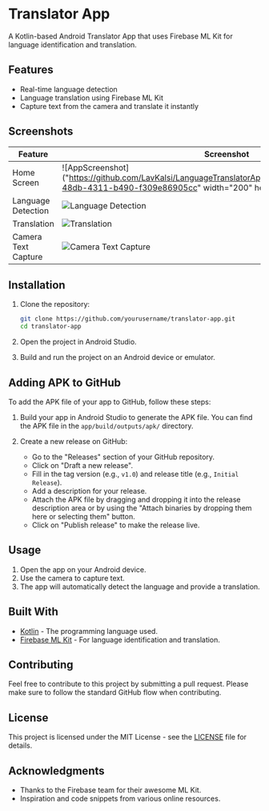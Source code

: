# Translator App

A Kotlin-based Android Translator App that uses Firebase ML Kit for language identification and translation.

## Features

- Real-time language detection
- Language translation using Firebase ML Kit
- Capture text from the camera and translate it instantly

## Screenshots

| Feature | Screenshot |
|---------|-------------|
| Home Screen | ![AppScreenshot]("https://github.com/LavKalsi/LanguageTranslatorApp/assets/152765866/16c96580-48db-4311-b490-f309e86905cc" width="200" height="446")|
| Language Detection | ![Language Detection](path/to/language_detection.png) |
| Translation | ![Translation](path/to/translaption.png) |
| Camera Text Capture | ![Camera Text Capture](path/to/camera_text_capture.png) |

## Installation

1. Clone the repository:

    ```bash
    git clone https://github.com/yourusername/translator-app.git
    cd translator-app
    ```

2. Open the project in Android Studio.

3. Build and run the project on an Android device or emulator.

## Adding APK to GitHub

To add the APK file of your app to GitHub, follow these steps:

1. Build your app in Android Studio to generate the APK file. You can find the APK file in the `app/build/outputs/apk/` directory.

2. Create a new release on GitHub:
    - Go to the "Releases" section of your GitHub repository.
    - Click on "Draft a new release".
    - Fill in the tag version (e.g., `v1.0`) and release title (e.g., `Initial Release`).
    - Add a description for your release.
    - Attach the APK file by dragging and dropping it into the release description area or by using the "Attach binaries by dropping them here or selecting them" button.
    - Click on "Publish release" to make the release live.

## Usage

1. Open the app on your Android device.
2. Use the camera to capture text.
3. The app will automatically detect the language and provide a translation.

## Built With

- [Kotlin](https://kotlinlang.org/) - The programming language used.
- [Firebase ML Kit](https://firebase.google.com/products/ml-kit) - For language identification and translation.

## Contributing

Feel free to contribute to this project by submitting a pull request. Please make sure to follow the standard GitHub flow when contributing.

## License

This project is licensed under the MIT License - see the [LICENSE](LICENSE) file for details.

## Acknowledgments

- Thanks to the Firebase team for their awesome ML Kit.
- Inspiration and code snippets from various online resources.

